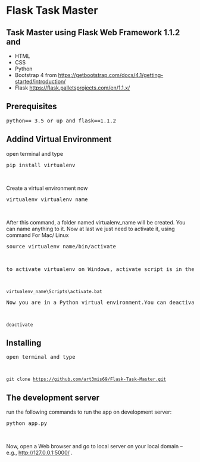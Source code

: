 # Flask Task Master
## Task Master using Flask Web Framework 1.1.2 and 
* HTML
* CSS
* Python
* Bootstrap 4 from https://getbootstrap.com/docs/4.1/getting-started/introduction/
* Flask https://flask.palletsprojects.com/en/1.1.x/
## Prerequisites
<pre>python== 3.5 or up and flask==1.1.2</pre>
## Addind Virtual Environment
open terminal and type
<pre>pip install virtualenv</pre><br>
Create a virtual environment now
<pre>virtualenv virtualenv_name</pre><br>
After this command, a folder named virtualenv_name will be created. You can name anything to it.
Now at last we just need to activate it, using command
For Mac/ Linux
<pre>source virtualenv_name/bin/activate</pre><br>
<pre>to activate virtualenv on Windows, activate script is in the Scripts folder :</pre><br>
<code>virtualenv_name\Scripts\activate.bat</code>
<pre>Now you are in a Python virtual environment.You can deactivate using</pre><br>
<code>deactivate</code>
## Installing
<pre>open terminal and type</pre><br>
<code>git clone  https://github.com/art3mis69/Flask-Task-Master.git</code><br>

## The development server
run the following commands to run the app on development server:
<pre>python app.py</pre><br>
Now, open a Web browser and go to local server on your local domain – e.g., http://127.0.0.1:5000/ .
